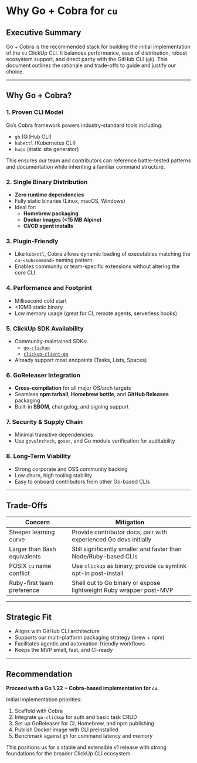 # Why Go + Cobra for `cu`

## Executive Summary
Go + Cobra is the recommended stack for building the initial implementation of the `cu` ClickUp CLI. It balances performance, ease of distribution, robust ecosystem support, and direct parity with the GitHub CLI (`gh`). This document outlines the rationale and trade-offs to guide and justify our choice.

---

## Why Go + Cobra?

### 1. Proven CLI Model
Go’s Cobra framework powers industry-standard tools including:
- `gh` (GitHub CLI)
- `kubectl` (Kubernetes CLI)
- `hugo` (static site generator)

This ensures our team and contributors can reference battle-tested patterns and documentation while inheriting a familiar command structure.

### 2. Single Binary Distribution
- **Zero runtime dependencies**
- Fully static binaries (Linux, macOS, Windows)
- Ideal for:
  - **Homebrew packaging**
  - **Docker images (<15 MB Alpine)**
  - **CI/CD agent installs**

### 3. Plugin-Friendly
- Like `kubectl`, Cobra allows dynamic loading of executables matching the `cu-<subcommand>` naming pattern.
- Enables community or team-specific extensions without altering the core CLI.

### 4. Performance and Footprint
- Millisecond cold start
- <10MB static binary
- Low memory usage (great for CI, remote agents, serverless hooks)

### 5. ClickUp SDK Availability
- Community-maintained SDKs:
  - [`go-clickup`](https://github.com/ryanuber/go-clickup)
  - [`clickup-client-go`](https://github.com/EnricoMi/clickup-client-go)
- Already support most endpoints (Tasks, Lists, Spaces)

### 6. GoReleaser Integration
- **Cross-compilation** for all major OS/arch targets
- Seamless **npm tarball**, **Homebrew bottle**, and **GitHub Releases** packaging
- Built-in **SBOM**, changelog, and signing support

### 7. Security & Supply Chain
- Minimal transitive dependencies
- Use `govulncheck`, `gosec`, and Go module verification for auditability

### 8. Long-Term Viability
- Strong corporate and OSS community backing
- Low churn, high tooling stability
- Easy to onboard contributors from other Go-based CLIs

---

## Trade-Offs
| Concern                        | Mitigation                                                                 |
|-------------------------------|---------------------------------------------------------------------------|
| Steeper learning curve        | Provide contributor docs; pair with experienced Go devs initially         |
| Larger than Bash equivalents  | Still significantly smaller and faster than Node/Ruby-based CLIs          |
| POSIX `cu` name conflict      | Use `clickup` as binary; provide `cu` symlink opt-in post-install         |
| Ruby-first team preference    | Shell out to Go binary or expose lightweight Ruby wrapper post-MVP        |

---

## Strategic Fit
- Aligns with GitHub CLI architecture
- Supports our multi-platform packaging strategy (brew + npm)
- Facilitates agentic and automation-friendly workflows
- Keeps the MVP small, fast, and CI-ready

---

## Recommendation
**Proceed with a Go 1.22 + Cobra-based implementation for `cu`.**

Initial implementation priorities:
1. Scaffold with Cobra
2. Integrate `go-clickup` for auth and basic task CRUD
3. Set up GoReleaser for CI, Homebrew, and npm publishing
4. Publish Docker image with CLI preinstalled
5. Benchmark against `gh` for command latency and memory

This positions us for a stable and extensible v1 release with strong foundations for the broader ClickUp CLI ecosystem.

